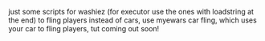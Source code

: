 just some scripts for washiez
(for executor use the ones with loadstring at the end)
to fling players instead of cars, use myewars car fling, which uses your car to fling players, tut coming out soon!
